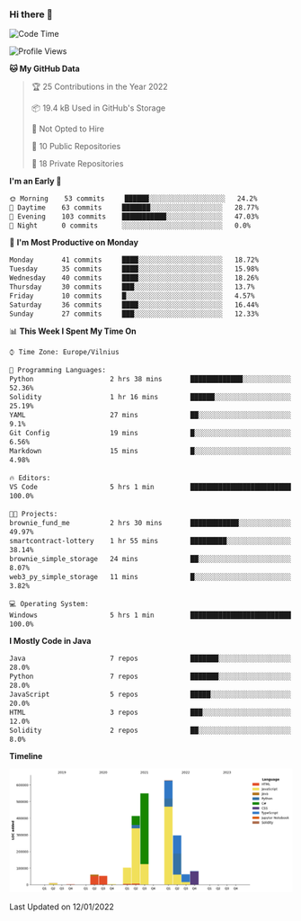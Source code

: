 ### Hi there 👋

<!--START_SECTION:waka-->
![Code Time](http://img.shields.io/badge/Code%20Time-528%20hrs%2055%20mins-blue)

![Profile Views](http://img.shields.io/badge/Profile%20Views-0-blue)

**🐱 My GitHub Data** 

> 🏆 25 Contributions in the Year 2022
 > 
> 📦 19.4 kB Used in GitHub's Storage 
 > 
> 🚫 Not Opted to Hire
 > 
> 📜 10 Public Repositories 
 > 
> 🔑 18 Private Repositories  
 > 
**I'm an Early 🐤** 

```text
🌞 Morning    53 commits     ██████░░░░░░░░░░░░░░░░░░░   24.2% 
🌆 Daytime    63 commits     ███████░░░░░░░░░░░░░░░░░░   28.77% 
🌃 Evening    103 commits    ███████████░░░░░░░░░░░░░░   47.03% 
🌙 Night      0 commits      ░░░░░░░░░░░░░░░░░░░░░░░░░   0.0%

```
📅 **I'm Most Productive on Monday** 

```text
Monday       41 commits     ████░░░░░░░░░░░░░░░░░░░░░   18.72% 
Tuesday      35 commits     ████░░░░░░░░░░░░░░░░░░░░░   15.98% 
Wednesday    40 commits     ████░░░░░░░░░░░░░░░░░░░░░   18.26% 
Thursday     30 commits     ███░░░░░░░░░░░░░░░░░░░░░░   13.7% 
Friday       10 commits     █░░░░░░░░░░░░░░░░░░░░░░░░   4.57% 
Saturday     36 commits     ████░░░░░░░░░░░░░░░░░░░░░   16.44% 
Sunday       27 commits     ███░░░░░░░░░░░░░░░░░░░░░░   12.33%

```


📊 **This Week I Spent My Time On** 

```text
⌚︎ Time Zone: Europe/Vilnius

💬 Programming Languages: 
Python                   2 hrs 38 mins       █████████████░░░░░░░░░░░░   52.36% 
Solidity                 1 hr 16 mins        ██████░░░░░░░░░░░░░░░░░░░   25.19% 
YAML                     27 mins             ██░░░░░░░░░░░░░░░░░░░░░░░   9.1% 
Git Config               19 mins             █░░░░░░░░░░░░░░░░░░░░░░░░   6.56% 
Markdown                 15 mins             █░░░░░░░░░░░░░░░░░░░░░░░░   4.98%

🔥 Editors: 
VS Code                  5 hrs 1 min         █████████████████████████   100.0%

🐱‍💻 Projects: 
brownie_fund_me          2 hrs 30 mins       ████████████░░░░░░░░░░░░░   49.97% 
smartcontract-lottery    1 hr 55 mins        █████████░░░░░░░░░░░░░░░░   38.14% 
brownie_simple_storage   24 mins             ██░░░░░░░░░░░░░░░░░░░░░░░   8.07% 
web3_py_simple_storage   11 mins             █░░░░░░░░░░░░░░░░░░░░░░░░   3.82%

💻 Operating System: 
Windows                  5 hrs 1 min         █████████████████████████   100.0%

```

**I Mostly Code in Java** 

```text
Java                     7 repos             ███████░░░░░░░░░░░░░░░░░░   28.0% 
Python                   7 repos             ███████░░░░░░░░░░░░░░░░░░   28.0% 
JavaScript               5 repos             █████░░░░░░░░░░░░░░░░░░░░   20.0% 
HTML                     3 repos             ███░░░░░░░░░░░░░░░░░░░░░░   12.0% 
Solidity                 2 repos             ██░░░░░░░░░░░░░░░░░░░░░░░   8.0%

```


**Timeline**

![Chart not found](https://raw.githubusercontent.com/BenasVolkovas/BenasVolkovas/main/charts/bar_graph.png) 


 Last Updated on 12/01/2022
<!--END_SECTION:waka-->
